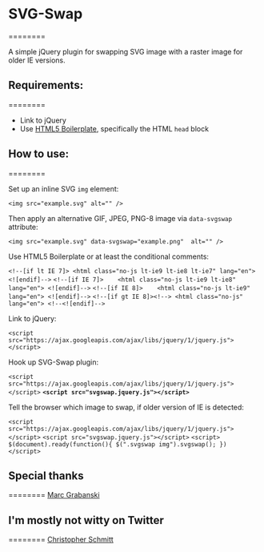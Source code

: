# SVG-Swap
========

A simple jQuery plugin for swapping SVG image with a raster image for older IE versions.  

## Requirements:
========

* Link to jQuery
* Use [HTML5 Boilerplate](http://html5boilerplate.com/), specifically the HTML `head` block

## How to use:
========

Set up an inline SVG `img` element:  

`<img src="example.svg" alt="" />`

Then apply an alternative GIF, JPEG, PNG-8 image via `data-svgswap` attribute:

`<img src="example.svg" data-svgswap="example.png"  alt="" />`

Use HTML5 Boilerplate or at least the conditional comments:

`<!--[if lt IE 7]> <html class="no-js lt-ie9 lt-ie8 lt-ie7" lang="en"> <![endif]-->`
`<!--[if IE 7]>    <html class="no-js lt-ie9 lt-ie8" lang="en"> <![endif]-->`
`<!--[if IE 8]>    <html class="no-js lt-ie9" lang="en"> <![endif]-->`
`<!--[if gt IE 8]><!--> <html class="no-js" lang="en"> <!--<![endif]-->`

Link to jQuery:

`<script src="https://ajax.googleapis.com/ajax/libs/jquery/1/jquery.js"></script>`

Hook up SVG-Swap plugin:

`<script src="https://ajax.googleapis.com/ajax/libs/jquery/1/jquery.js"></script>`
**`<script src="svgswap.jquery.js"></script>`**

Tell the browser which image to swap, if older version of IE is detected:

`<script src="https://ajax.googleapis.com/ajax/libs/jquery/1/jquery.js"></script>`
`<script src="svgswap.jquery.js"></script>`
`<script>
$(document).ready(function(){
$(".svgswap img").svgswap();
})
</script>`

## Special thanks
========
 <a href="http://twitter.com/1Marc">Marc Grabanski</a>

## I'm mostly not witty on Twitter
========
<a href="http://twitter.com/teleject">Christopher Schmitt</a>
